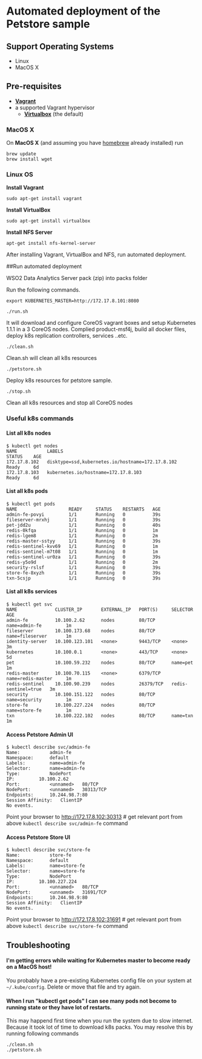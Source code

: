 # Automated deployment of the Petstore sample

## Support Operating Systems
 * Linux
 * MacOS X

## Pre-requisites

 * **[Vagrant](https://www.vagrantup.com)**
 * a supported Vagrant hypervisor
 	* **[Virtualbox](https://www.virtualbox.org)** (the default)
 	
### MacOS X

On **MacOS X** (and assuming you have [homebrew](http://brew.sh) already installed) run

```
brew update
brew install wget
```

### Linux OS 

**Install Vagrant**

```
sudo apt-get install vagrant
```

**Install VirtualBox**

```
sudo apt-get install virtualbox
```

**Install NFS Server**

```apt-get install nfs-kernel-server```

After installing Vagrant, VirtualBox and NFS, run automated deployment.

##Run automated deployment 

WSO2 Data Analytics Server pack (zip) into packs folder

Run the following commands.
```
export KUBERNETES_MASTER=http://172.17.8.101:8080
```
```
./run.sh 
```
It will download and configure CoreOS vagrant boxes and setup Kubernetes 1.1.1 in a 3 CoreOS nodes. Complied product-msf4j, build all docker files, deploy k8s replication controllers, services ..etc.

```
./clean.sh
```

Clean.sh will clean all k8s resources

```
./petstore.sh
```

Deploy k8s resources for petstore sample.

```
./stop.sh
```
 Clean all k8s resources and stop all CoreOS nodes

### Useful k8s commands

#### List all k8s nodes
```
$ kubectl get nodes
NAME           LABELS                                             STATUS    AGE
172.17.8.102   disktype=ssd,kubernetes.io/hostname=172.17.8.102   Ready     6d
172.17.8.103   kubernetes.io/hostname=172.17.8.103                Ready     6d
```
#### List all k8s pods
```
$ kubectl get pods
NAME                   READY     STATUS    RESTARTS   AGE
admin-fe-povyi         1/1       Running   0          39s
fileserver-mrxhj       1/1       Running   0          39s
pet-jdd2u              1/1       Running   0          40s
redis-0kfqa            1/1       Running   0          1m
redis-lgem8            1/1       Running   0          2m
redis-master-sstyy     1/1       Running   0          39s
redis-sentinel-kvv69   1/1       Running   0          1m
redis-sentinel-m7t08   1/1       Running   0          1m
redis-sentinel-ur0za   1/1       Running   0          39s
redis-y5o9d            1/1       Running   0          2m
security-rslsf         1/1       Running   0          39s
store-fe-8xyzh         1/1       Running   0          39s
txn-5csjp              1/1       Running   0          39s
```
#### List all k8s services
```
$ kubectl get svc
NAME              CLUSTER_IP       EXTERNAL_IP   PORT(S)     SELECTOR              AGE
admin-fe          10.100.2.62      nodes         80/TCP      name=admin-fe         1m
fileserver        10.100.173.68    nodes         80/TCP      name=fileserver       1m
identity-server   10.100.123.101   <none>        9443/TCP    <none>                3m
kubernetes        10.100.0.1       <none>        443/TCP     <none>                5d
pet               10.100.59.232    nodes         80/TCP      name=pet              1m
redis-master      10.100.70.115    <none>        6379/TCP    name=redis-master     1m
redis-sentinel    10.100.90.239    nodes         26379/TCP   redis-sentinel=true   3m
security          10.100.151.122   nodes         80/TCP      name=security         1m
store-fe          10.100.227.224   nodes         80/TCP      name=store-fe         1m
txn               10.100.222.102   nodes         80/TCP      name=txn              1m
```
#### Access Petstore Admin UI
```
$ kubectl describe svc/admin-fe
Name:			admin-fe
Namespace:		default
Labels:			name=admin-fe
Selector:		name=admin-fe
Type:			NodePort
IP:			10.100.2.62
Port:			<unnamed>	80/TCP
NodePort:		<unnamed>	30313/TCP
Endpoints:		10.244.98.7:80
Session Affinity:	ClientIP
No events.
```
Point your browser to http://172.17.8.102:30313 # get relevant port from above `kubectl describe svc/admin-fe` command

#### Access Petstore Store UI
```
$ kubectl describe svc/store-fe
Name:			store-fe
Namespace:		default
Labels:			name=store-fe
Selector:		name=store-fe
Type:			NodePort
IP:			10.100.227.224
Port:			<unnamed>	80/TCP
NodePort:		<unnamed>	31691/TCP
Endpoints:		10.244.98.9:80
Session Affinity:	ClientIP
No events.
```
Point your browser to http://172.17.8.102:31691 # get relevant port from above `kubectl describe svc/store-fe` command


## Troubleshooting

#### I'm getting errors while waiting for Kubernetes master to become ready on a MacOS host!

You probably have a pre-existing Kubernetes config file on your system at `~/.kube/config`. Delete or move that file and try again.

#### When I run "kubectl get pods" I can see many pods not become to running state or they have lot of restarts.

This may happend first time when you run the system due to slow internet. Because it took lot of time to download k8s packs. You may resolve this by running following commands
```
./clean.sh
./petstore.sh
```



